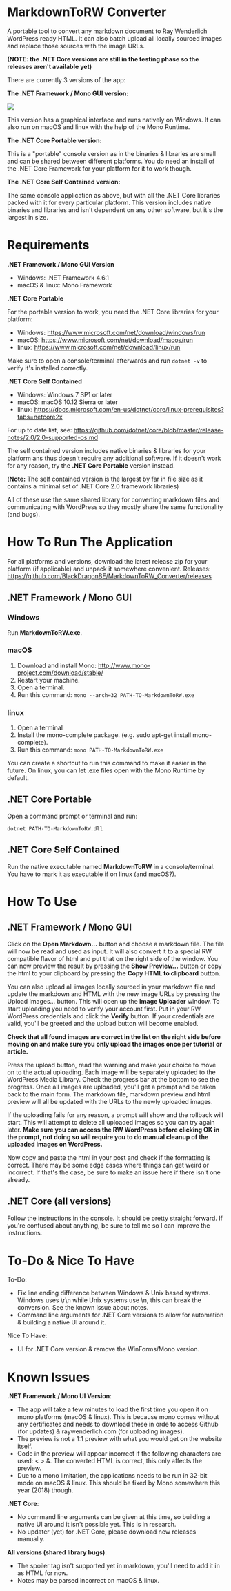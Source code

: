# MarkdownToRW Converter

A portable tool to convert any markdown document to Ray Wenderlich WordPress ready HTML.
It can also batch upload all locally sourced images and replace those sources with the image URLs.

**(NOTE: the .NET Core versions are still in the testing phase so the releases aren't available yet)**

There are currently 3 versions of the app:

**The .NET Framework / Mono GUI version:**

![](READMEImages/UI.png)

This version has a graphical interface and runs natively on Windows. It can also run on macOS and linux with the help of the Mono Runtime.

**The .NET Core Portable version:**

This is a "portable" console version as in the binaries & libraries are small and can be shared between different platforms. You do need an install of the .NET Core Framework for your platform for it to work though.

**The .NET Core Self Contained version:**

The same console application as above, but with all the .NET Core libraries packed with it for every particular platform. This version includes native binaries and libraries and isn't dependent on any other software, but it's the largest in size.

# Requirements

**.NET Framework / Mono GUI Version**

- Windows: .NET Framework 4.6.1
- macOS & linux: Mono Framework

**.NET Core Portable**

For the portable version to work, you need the .NET Core libraries for your platform:

- Windows: https://www.microsoft.com/net/download/windows/run
- macOS: https://www.microsoft.com/net/download/macos/run
- linux: https://www.microsoft.com/net/download/linux/run

Make sure to open a console/terminal afterwards and run `dotnet -v` to verify it's installed correctly.

**.NET Core Self Contained**

- Windows: Windows 7 SP1 or later
- macOS: macOS 10.12 Sierra or later
- linux: https://docs.microsoft.com/en-us/dotnet/core/linux-prerequisites?tabs=netcore2x

For up to date list, see: https://github.com/dotnet/core/blob/master/release-notes/2.0/2.0-supported-os.md

The self contained version includes native binaries & libraries for your platform ans thus doesn't require any additional software.
If it doesn't work for any reason, try the **.NET Core Portable** version instead.

(**Note:** The self contained version is the largest by far in file size as it contains a minimal set of .NET Core 2.0 framework libraries)

All of these use the same shared library for converting markdown files and communicating with WordPress so they mostly share the same functionality (and bugs).

# How To Run The Application

For all platforms and versions, download the latest release zip for your platform (if applicable) and unpack it somewhere convenient.
Releases: https://github.com/BlackDragonBE/MarkdownToRW_Converter/releases

## .NET Framework / Mono GUI

### Windows

Run **MarkdownToRW.exe**.

### macOS

1. Download and install Mono: http://www.mono-project.com/download/stable/
2. Restart your machine.
3. Open a terminal.
4. Run this command: `mono --arch=32 PATH-TO-MarkdownToRW.exe`

### linux

1. Open a terminal
2. Install the mono-complete package. (e.g. sudo apt-get install mono-complete).
3. Run this command: `mono PATH-TO-MarkdownToRW.exe`

You can create a shortcut to run this command to make it easier in the future.
On linux, you can let .exe files open with the Mono Runtime by default.

## .NET Core Portable

Open a command prompt or terminal and run:

`dotnet PATH-TO-MarkdownToRW.dll`

## .NET Core Self Contained

Run the native executable named **MarkdownToRW** in a console/terminal. You have to mark it as executable if on linux (and macOS?).

# How To Use

## .NET Framework / Mono GUI

Click on the **Open Markdown...** button and choose a markdown file.
The file will now be read and used as input. It will also convert it to a special RW compatible flavor of html and put that on the right side of the window.
You can now preview the result by pressing the **Show Preview...** button or copy the html to your clipboard by pressing the **Copy HTML to clipboard** button.

You can also upload all images locally sourced in your markdown file and update the markdown and HTML with the new image URLs by pressing the Upload Images... button.
This will open up the **Image Uploader** window. To start uploading you need to verify your account first.
Put in your RW WordPress credentials and click the **Verify** button. If your credentials are valid, you'll be greeted and the upload button will become enabled.

**Check that all found images are correct in the list on the right side before moving on and make sure you only upload the images once per tutorial or article.**

Press the upload button, read the warning and make your choice to move on to the actual uploading.
Each image will be separately uploaded to the WordPress Media Library. Check the progress bar at the bottom to see the progress.
Once all images are uploaded, you'll get a prompt and be taken back to the main form. The markdown file, markdown preview and html preview will all be updated with the URLs to the newly uploaded images.

If the uploading fails for any reason, a prompt will show and the rollback will start. This will attempt to delete all uploaded images so you can try again later. **Make sure you can access the RW WordPress before clicking OK in the prompt, not doing so will require you to do manual cleanup of the uploaded images on WordPress.**

Now copy and paste the html in your post and check if the formatting is correct. There may be some edge cases where things can get weird or incorrect. If that's the case, be sure to make an issue here if there isn't one already.

## .NET Core (all versions)

Follow the instructions in the console. It should be pretty straight forward.
If you're confused about anything, be sure to tell me so I can improve the instructions.

# To-Do & Nice To Have

To-Do:

- Fix line ending difference between Windows & Unix based systems. Windows uses \r\n while Unix systems use \n, this can break the conversion. See the known issue about notes.
- Command line arguments for .NET Core versions to allow for automation & building a native UI around it.

Nice To Have:

- UI for .NET Core version & remove the WinForms/Mono version.

# Known Issues

**.NET Framework / Mono UI Version**:
- The app will take a few minutes to load the first time you open it on mono platforms (macOS & linux). This is because mono comes without any certificates and needs to download these in orde to access Github (for updates) & raywenderlich.com (for uploading images).
- The preview is not a 1:1 preview with what you would get on the website itself.
- Code in the preview will appear incorrect if the following characters are used: < > &. The converted HTML is correct, this only affects the preview.
- Due to a mono limitation, the applications needs to be run in 32-bit mode on macOS & linux. This should be fixed by Mono somewhere this year (2018) though.

**.NET Core**:
- No command line arguments can be given at this time, so building a native UI around it isn't possible yet. This is in research.
- No updater (yet) for .NET Core, please download new releases manually.

**All versions (shared library bugs)**:
- The spoiler tag isn't supported yet in markdown, you'll need to add it in as HTML for now.
- Notes may be parsed incorrect on macOS & linux.
